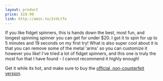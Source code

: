 ```yaml
---
layout: product
price: $19.99
link: http://amzn.to/2sVLtfo
---
```


If you like fidget spinners, this is hands down the best, most fun, and longest spinning spinner you can get for under $20. I got it to spin for up to 5 minutes and 19 seconds on my first try! What is also super cool about it is that you can remove some of the metal 'arms' so you can customize it however you like! I've tried a lot of fidget spinners, and this one is truly the most fun that I have found - I cannot recommend it highly enough!

Get it while its hot, and make sure to buy the [official, non-counterfeit version](http://amzn.to/2sVLtfo).
